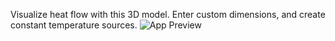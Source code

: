 Visualize heat flow with this 3D model. Enter custom dimensions, and create constant temperature sources.
![App Preview](<Screenshot 2025-04-01 at 4.34.12 PM.png>)